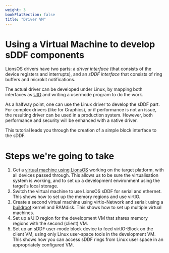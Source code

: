 ```yaml
---
weight: 3
bookFlatSection: false
title: "Driver VM"
---
```


# Using a Virtual Machine to develop sDDF components

LionsOS drivers have two parts: a _driver interface_ (that consists of
the device registers and interrupts), and an _sDDF interface_ that
consists of ring buffers and microkit notifications.

The actual driver can be developed under Linux, by mapping both
interfaces as
[UIO](https://www.kernel.org/doc/html/latest/driver-api/uio-howto.html)
and writing a usermode program to do the work.

As a halfway point, one can use the Linux driver to develop the sDDF
part.  For complex drivers (like for Graphics), or if performance is
not an issue, the resulting driver can be used in a production system.
However, both performance and security will be enhanced with a native
driver.

This tutorial leads you through the creation of a simple block interface to
the sDDF.

# Steps we're going to take

1. Get a [virtual machine using LionsOS](/docs/tutorials/drivervm/driver_vm) working on the target platform,
   with all devices passed through.  This allows us to be sure the
   virtualisation system is working, and to set up a development
   environment using the target's local storage.
2. Switch the virtual machine to use LionsOS sDDF for serial and
   ethernet.  This shows how to set up the memory regions and use
   virtIO.
3. Create a second virtual machine using virtio-Network and serial;
   using a [buildroot](https://buildroot.org/) kernel and RAMdisk.
   This shows how to set up multiple virtual machines.
4. Set up a UIO region for the development VM that shares memory
   regions with the second (client) VM.
5. Set up an sDDF user-mode block device to feed virtIO-Block on the
   client VM, using only Linux user-space tools in the development VM.
   This shows how you can access sDDF rings from Linux user space in
   an appropriately configured VM.

